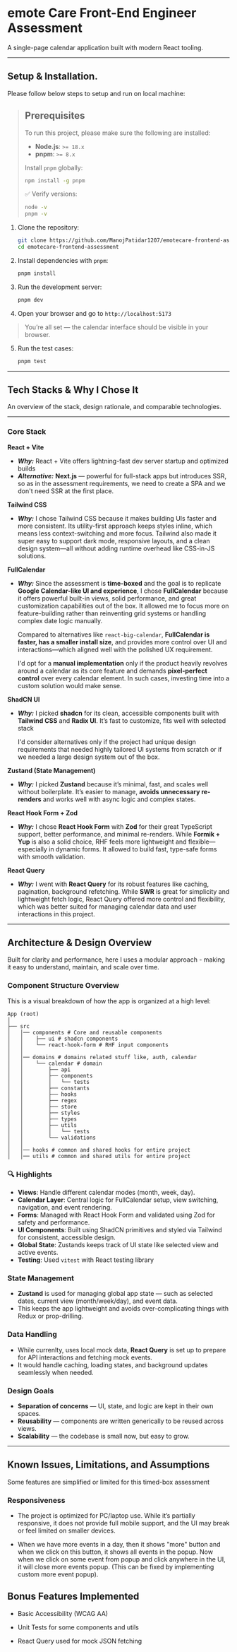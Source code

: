 # emote Care Front-End Engineer Assessment

A single-page calendar application built with modern React tooling.

---

## Setup & Installation.

Please follow below steps to setup and run on local machine:

> ## Prerequisites
>
> To run this project, please make sure the following are installed:
>
> - **Node.js**: `>= 18.x`
> - **pnpm**: `>= 8.x`
>
> Install `pnpm` globally:
>
> ```bash
> npm install -g pnpm
> ```
>
> ✅ Verify versions:
>
> ```bash
> node -v
> pnpm -v
> ```

1. Clone the repository:

   ```bash
   git clone https://github.com/ManojPatidar1207/emotecare-frontend-assessment.git
   cd emotecare-frontend-assessment
   ```

2. Install dependencies with `pnpm`:

   ```bash
   pnpm install
   ```

3. Run the development server:

   ```bash
   pnpm dev
   ```

4. Open your browser and go to `http://localhost:5173`

> You’re all set — the calendar interface should be visible in your browser.

5. Run the test cases:

   ```bash
   pnpm test
   ```

---

## Tech Stacks & Why I Chose It

An overview of the stack, design rationale, and comparable technologies.

---

### Core Stack

**React + Vite**

- **_Why:_** React + Vite offers lightning-fast dev server startup and optimized builds
- **_Alternative:_** **Next.js** — powerful for full-stack apps but introduces SSR, so as in the assessment requirements, we need to create a SPA and we don't need SSR at the first place.

**Tailwind CSS**

- **_Why:_** I chose Tailwind CSS because it makes building UIs faster and more consistent. Its utility-first approach keeps styles inline, which means less context-switching and more focus. Tailwind also made it super easy to support dark mode, responsive layouts, and a clean design system—all without adding runtime overhead like CSS-in-JS solutions.

**FullCalendar**

- **_Why:_** Since the assessment is **time-boxed** and the goal is to replicate **Google Calendar-like UI and experience**, I chose **FullCalendar** because it offers powerful built-in views, solid performance, and great customization capabilities out of the box. It allowed me to focus more on feature-building rather than reinventing grid systems or handling complex date logic manually.

  Compared to alternatives like `react-big-calendar`, **FullCalendar is faster, has a smaller install size**, and provides more control over UI and interactions—which aligned well with the polished UX requirement.

  I'd opt for a **manual implementation** only if the product heavily revolves around a calendar as its core feature and demands **pixel-perfect control** over every calendar element. In such cases, investing time into a custom solution would make sense.

**ShadCN UI**

- **_Why:_** I picked **shadcn** for its clean, accessible components built with **Tailwind CSS** and **Radix UI**. It’s fast to customize, fits well with selected stack

  I'd consider alternatives only if the project had unique design requirements that needed highly tailored UI systems from scratch or if we needed a large design system out of the box.

**Zustand (State Management)**

- **_Why:_** I picked **Zustand** because it’s minimal, fast, and scales well without boilerplate. It’s easier to manage, **avoids unnecessary re-renders** and works well with async logic and complex states.

**React Hook Form + Zod**

- **_Why:_** I chose **React Hook Form** with **Zod** for their great TypeScript support, better performance, and minimal re-renders. While **Formik + Yup** is also a solid choice, RHF feels more lightweight and flexible—especially in dynamic forms. It allowed to build fast, type-safe forms with smooth validation.

**React Query**

- **_Why:_** I went with **React Query** for its robust features like caching, pagination, background refetching. While **SWR** is great for simplicity and lightweight fetch logic, React Query offered more control and flexibility, which was better suited for managing calendar data and user interactions in this project.

---

## Architecture & Design Overview

Built for clarity and performance, here I uses a modular approach - making it easy to understand, maintain, and scale over time.

### Component Structure Overview

This is a visual breakdown of how the app is organized at a high level:

```
App (root)
│
├── src
│   │── components # Core and reusable components
│   │    ├── ui # shadcn components
│   │    └── react-hook-form # RHF input components
│   │
│   │── domains # domains related stuff like, auth, calendar
│   │    └── calendar # domain
│   │        ├── api
│   │        ├── components
│   │        │   └── tests
│   │        ├── constants
│   │        ├── hooks
│   │        ├── regex
│   │        ├── store
│   │        ├── styles
│   │        ├── types
│   │        ├── utils
│   │        │   └── tests
│   │        └── validations
│   │
│   │── hooks # common and shared hooks for entire project
│   │── utils # common and shared utils for entire project
```

### 🔍 Highlights

- **Views**: Handle different calendar modes (month, week, day).
- **Calendar Layer**: Central logic for FullCalendar setup, view switching, navigation, and event rendering.
- **Forms**: Managed with React Hook Form and validated using Zod for safety and performance.
- **UI Components**: Built using ShadCN primitives and styled via Tailwind for consistent, accessible design.
- **Global State**: Zustands keeps track of UI state like selected view and active events.
- **Testing**: Used `vitest` with React testing library

### State Management

- **Zustand** is used for managing global app state — such as selected dates, current view (month/week/day), and event data.
- This keeps the app lightweight and avoids over-complicating things with Redux or prop-drilling.

### Data Handling

- While currenlty, uses local mock data, **React Query** is set up to prepare for API interactions and fetching mock events.
- It would handle caching, loading states, and background updates seamlessly when needed.

### Design Goals

- **Separation of concerns** — UI, state, and logic are kept in their own spaces.
- **Reusability** — components are written generically to be reused across views.
- **Scalability** — the codebase is small now, but easy to grow.

---

## Known Issues, Limitations, and Assumptions

Some features are simplified or limited for this timed-box assessment

### Responsiveness

- The project is optimized for PC/laptop use. While it’s partially responsive, it does not provide full mobile support, and the UI may break or feel limited on smaller devices.

- When we have more events in a day, then it shows "more" button and when we click on this button, it shows all events in the popup. Now when we click on some event from popup and click anywhere in the UI, it will close more events popup. (This can be fixed by implementing custom more event popup).

## Bonus Features Implemented

- Basic Accessibility (WCAG AA)

- Unit Tests for some components and utils

- React Query used for mock JSON fetching
